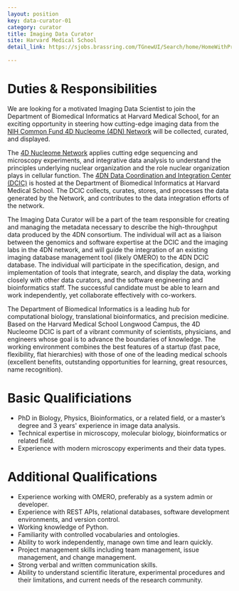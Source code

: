 ```yaml
---
layout: position
key: data-curator-01
category: curator
title: Imaging Data Curator
site: Harvard Medical School 
detail_link: https://sjobs.brassring.com/TGnewUI/Search/home/HomeWithPreLoad?partnerid=25240&siteid=5341&PageType=JobDetails&jobid=1332027#jobDetails=1332027_5341
             
---
```

# Duties & Responsibilities
We are looking for a motivated Imaging Data Scientist to join the Department of Biomedical Informatics at Harvard Medical School, for an exciting opportunity in steering how cutting-edge imaging data from the [NIH Common Fund 4D Nucleome (4DN) Network](https://commonfund.nih.gov/4Dnucleome/index) will be collected, curated, and displayed.

The [4D Nucleome Network](http://www.4dnucleome.org)  applies cutting edge sequencing and microscopy experiments, and integrative data analysis to understand the principles underlying nuclear organization and the role nuclear organization plays in cellular function. The [4DN Data Coordination and Integration Center (DCIC)](http://dcic.4dnucleome.org) is hosted at the Department of Biomedical Informatics at Harvard Medical School. The DCIC collects, curates, stores, and processes the data generated by the Network, and contributes to the data integration efforts of the network.
 
The Imaging Data Curator will be a part of the team responsible for creating and managing the metadata necessary to describe the high-throughput data produced by the 4DN consortium. The individual will act as a liaison between the genomics and software expertise at the DCIC and the imaging labs in the 4DN network, and will guide the integration of an existing imaging database management tool (likely OMERO) to the 4DN DCIC database. The individual will participate in the specification, design, and implementation of tools that integrate, search, and display the data, working closely with other data curators, and the software engineering and bioinformatics staff. The successful candidate must be able to learn and work independently, yet collaborate effectively with co-workers.

The Department of Biomedical Informatics is a leading hub for computational biology, translational bioinformatics, and precision medicine. Based on the Harvard Medical School Longwood Campus, the 4D Nucleome DCIC is part of a vibrant community of scientists, physicians, and engineers whose goal is to advance the boundaries of knowledge. The working environment combines the best features of a startup (fast pace, flexibility, flat hierarchies) with those of one of the leading medical schools (excellent benefits, outstanding opportunities for learning, great resources, name recognition).

# Basic Qualificiations
- PhD in Biology, Physics, Bioinformatics, or a related field, or a master’s degree and 3 years' experience in image data analysis.
- Technical expertise in microscopy, molecular biology, bioinformatics or related field.
- Experience with modern microscopy experiments and their data types.

# Additional Qualifications
- Experience working with OMERO, preferably as a system admin or developer. 
- Experience with REST APIs, relational databases, software development environments, and version control.
- Working knowledge of Python.
- Familiarity with controlled vocabularies and ontologies.  
- Ability to work independently, manage own time and learn quickly.
- Project management skills including team management, issue management, and change management.
- Strong verbal and written communication skills.
- Ability to understand scientific literature, experimental procedures and their limitations, and current needs of the research community.

